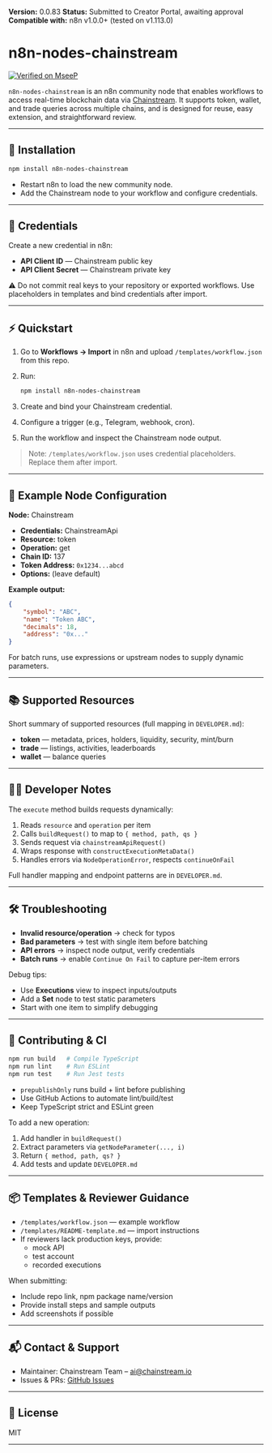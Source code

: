 **Version:** 0.0.83
**Status:** Submitted to Creator Portal, awaiting approval  
**Compatible with:** n8n v1.0.0+ (tested on v1.113.0)

# n8n-nodes-chainstream

[![Verified on MseeP](https://mseep.ai/badge.svg)](https://mseep.ai/app/bd76f121-1c8f-4f5d-9c65-1eac5d81b6af)

`n8n-nodes-chainstream` is an n8n community node that enables workflows to access real-time blockchain data via [Chainstream](https://chainstream.io). It supports token, wallet, and trade queries across multiple chains, and is designed for reuse, easy extension, and straightforward review.

---

## 🚀 Installation

```bash
npm install n8n-nodes-chainstream
```

- Restart n8n to load the new community node.
- Add the Chainstream node to your workflow and configure credentials.

---

## 🔐 Credentials

Create a new credential in n8n:

- **API Client ID** — Chainstream public key
- **API Client Secret** — Chainstream private key

⚠️ Do not commit real keys to your repository or exported workflows. Use placeholders in templates and bind credentials after import.

---

## ⚡ Quickstart

1. Go to **Workflows → Import** in n8n and upload `/templates/workflow.json` from this repo.
2. Run:

   ```bash
   npm install n8n-nodes-chainstream
   ```

3. Create and bind your Chainstream credential.
4. Configure a trigger (e.g., Telegram, webhook, cron).
5. Run the workflow and inspect the Chainstream node output.

> Note: `/templates/workflow.json` uses credential placeholders. Replace them after import.

---

## 🧪 Example Node Configuration

**Node:** Chainstream

- **Credentials:** ChainstreamApi
- **Resource:** token
- **Operation:** get
- **Chain ID:** 137
- **Token Address:** `0x1234...abcd`
- **Options:** (leave default)

**Example output:**

```json
{
	"symbol": "ABC",
	"name": "Token ABC",
	"decimals": 18,
	"address": "0x..."
}
```

For batch runs, use expressions or upstream nodes to supply dynamic parameters.

---

## 📚 Supported Resources

Short summary of supported resources (full mapping in `DEVELOPER.md`):

- **token** — metadata, prices, holders, liquidity, security, mint/burn
- **trade** — listings, activities, leaderboards
- **wallet** — balance queries

---

## 🧑‍💻 Developer Notes

The `execute` method builds requests dynamically:

1. Reads `resource` and `operation` per item
2. Calls `buildRequest()` to map to `{ method, path, qs }`
3. Sends request via `chainstreamApiRequest()`
4. Wraps response with `constructExecutionMetaData()`
5. Handles errors via `NodeOperationError`, respects `continueOnFail`

Full handler mapping and endpoint patterns are in `DEVELOPER.md`.

---

## 🛠️ Troubleshooting

- **Invalid resource/operation** → check for typos
- **Bad parameters** → test with single item before batching
- **API errors** → inspect node output, verify credentials
- **Batch runs** → enable `Continue On Fail` to capture per-item errors

Debug tips:

- Use **Executions** view to inspect inputs/outputs
- Add a **Set** node to test static parameters
- Start with one item to simplify debugging

---

## 🧪 Contributing & CI

```bash
npm run build   # Compile TypeScript
npm run lint    # Run ESLint
npm run test    # Run Jest tests
```

- `prepublishOnly` runs build + lint before publishing
- Use GitHub Actions to automate lint/build/test
- Keep TypeScript strict and ESLint green

To add a new operation:

1. Add handler in `buildRequest()`
2. Extract parameters via `getNodeParameter(..., i)`
3. Return `{ method, path, qs? }`
4. Add tests and update `DEVELOPER.md`

---

## 📦 Templates & Reviewer Guidance

- `/templates/workflow.json` — example workflow
- `/templates/README-template.md` — import instructions
- If reviewers lack production keys, provide:
  - mock API
  - test account
  - recorded executions

When submitting:

- Include repo link, npm package name/version
- Provide install steps and sample outputs
- Add screenshots if possible

---

## 📬 Contact & Support

- Maintainer: Chainstream Team – [ai@chainstream.io](mailto:ai@chainstream.io)
- Issues & PRs: [GitHub Issues](https://github.com/chainstream-io/n8n-nodes-chainstream/issues)

---

## 📄 License

MIT

---
